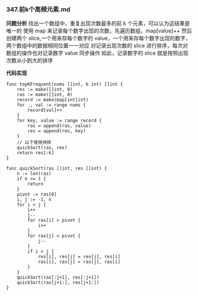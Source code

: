 ### 347.前k个高频元素.md
**问题分析**
找出一个数组中，重复出现次数最多的前 k 个元素，可以认为这结果是唯一的
使用 map 来记录每个数字出现的次数，先遍历数组，map[value]++
然后创建两个 slice,一个用来存每个数字的 value，一个用来存每个数字出现的数字，两个数组中的数据相同位置一一对应
对记录出现次数的 slice 进行排序，每次对数组的操作也对记录数字 value 同步操作
如此，记录数字的 slice 就是按照出现次数从小到大的排序

**代码实现**

```
func topKFrequent(nums []int, k int) []int {
	res := make([]int, 0)
	ras := make([]int, 0)
	record := make(map[int]int)
	for _, val := range nums {
		record[val]++
	}
	for key, value := range record {
		ras = append(ras, value)
		res = append(res, key)
	}
	// 以下使用快排
	quickSort(ras, res)
	return res[:k]
}

func quickSort(ras []int, res []int) {
	n := len(ras)
	if n <= 1 {
		return
	}
	pivot := ras[0]
	i, j := -1, n
	for i < j {
		i++
		j--
		for ras[i] > pivot {
			i++
		}
		for ras[j] < pivot {
			j--
		}
		if i < j {
			res[i], res[j] = res[j], res[i]
			ras[i], ras[j] = ras[j], ras[i]
		}
	}
	quickSort(ras[:j+1], res[:j+1])
	quickSort(ras[j+1:], res[j+1:])
}
```
